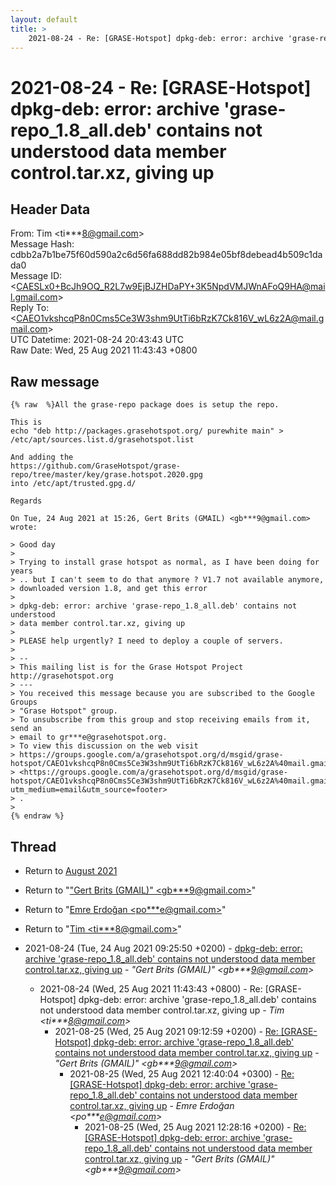 ```yaml
---
layout: default
title: >
    2021-08-24 - Re: [GRASE-Hotspot] dpkg-deb: error: archive 'grase-repo_1.8_all.deb' contains not understood data member control.tar.xz, giving up
---
```


# 2021-08-24 - Re: [GRASE-Hotspot] dpkg-deb: error: archive 'grase-repo_1.8_all.deb' contains not understood data member control.tar.xz, giving up

## Header Data

From: Tim \<ti***8@gmail.com\><br>
Message Hash: cdbb2a7b1be75f60d590a2c6d56fa688dd82b984e05bf8debead4b509c1dada0<br>
Message ID: \<CAESLx0+BcJh9OQ_R2L7w9EjBJZHDaPY+3K5NpdVMJWnAFoQ9HA@mail.gmail.com\><br>
Reply To: \<CAEO1vkshcqP8n0Cms5Ce3W3shm9UtTi6bRzK7Ck816V_wL6z2A@mail.gmail.com\><br>
UTC Datetime: 2021-08-24 20:43:43 UTC<br>
Raw Date: Wed, 25 Aug 2021 11:43:43 +0800<br>

## Raw message

```
{% raw  %}All the grase-repo package does is setup the repo.

This is
echo "deb http://packages.grasehotspot.org/ purewhite main" >
/etc/apt/sources.list.d/grasehotspot.list

And adding the
https://github.com/GraseHotspot/grase-repo/tree/master/key/grase.hotspot.2020.gpg
into /etc/apt/trusted.gpg.d/

Regards

On Tue, 24 Aug 2021 at 15:26, Gert Brits (GMAIL) <gb***9@gmail.com>
wrote:

> Good day
>
> Trying to install grase hotspot as normal, as I have been doing for years
> .. but I can't seem to do that anymore ? V1.7 not available anymore,
> downloaded version 1.8, and get this error
>
> dpkg-deb: error: archive 'grase-repo_1.8_all.deb' contains not understood
> data member control.tar.xz, giving up
>
> PLEASE help urgently? I need to deploy a couple of servers.
>
> --
> This mailing list is for the Grase Hotspot Project http://grasehotspot.org
> ---
> You received this message because you are subscribed to the Google Groups
> "Grase Hotspot" group.
> To unsubscribe from this group and stop receiving emails from it, send an
> email to gr***e@grasehotspot.org.
> To view this discussion on the web visit
> https://groups.google.com/a/grasehotspot.org/d/msgid/grase-hotspot/CAEO1vkshcqP8n0Cms5Ce3W3shm9UtTi6bRzK7Ck816V_wL6z2A%40mail.gmail.com
> <https://groups.google.com/a/grasehotspot.org/d/msgid/grase-hotspot/CAEO1vkshcqP8n0Cms5Ce3W3shm9UtTi6bRzK7Ck816V_wL6z2A%40mail.gmail.com?utm_medium=email&utm_source=footer>
> .
>
{% endraw %}
```

## Thread

+ Return to [August 2021](/archive/2021/08)

+ Return to "["Gert Brits (GMAIL)" <gb***9<span>@</span>gmail.com>](/authors/gb___9_at_gmail_com)"
+ Return to "[Emre Erdoğan <po***e<span>@</span>gmail.com>](/authors/po___e_at_gmail_com)"
+ Return to "[Tim <ti***8<span>@</span>gmail.com>](/authors/ti___8_at_gmail_com)"

+ 2021-08-24 (Tue, 24 Aug 2021 09:25:50 +0200) - [dpkg-deb: error: archive 'grase-repo_1.8_all.deb' contains not understood data member control.tar.xz, giving up](/archive/2021/08/463bac45e0b6473c5629903a58b6516b44d3b7893789211d06900569c28c2b10) - _"Gert Brits (GMAIL)" \<gb***9@gmail.com\>_
  + 2021-08-24 (Wed, 25 Aug 2021 11:43:43 +0800) - Re: [GRASE-Hotspot] dpkg-deb: error: archive 'grase-repo_1.8_all.deb' contains not understood data member control.tar.xz, giving up - _Tim \<ti***8@gmail.com\>_
    + 2021-08-25 (Wed, 25 Aug 2021 09:12:59 +0200) - [Re: [GRASE-Hotspot] dpkg-deb: error: archive 'grase-repo_1.8_all.deb' contains not understood data member control.tar.xz, giving up](/archive/2021/08/11184f878f911b827070fcd38efbd203a9fbf6658f5f40418f3c71469f7fd6a5) - _"Gert Brits (GMAIL)" \<gb***9@gmail.com\>_
      + 2021-08-25 (Wed, 25 Aug 2021 12:40:04 +0300) - [Re: [GRASE-Hotspot] dpkg-deb: error: archive 'grase-repo_1.8_all.deb' contains not understood data member control.tar.xz, giving up](/archive/2021/08/de9f3dfe51a8c7582bf52150380511bc5ac8a66547e347bd65c7b4b92a345bf1) - _Emre Erdoğan \<po***e@gmail.com\>_
        + 2021-08-25 (Wed, 25 Aug 2021 12:28:16 +0200) - [Re: [GRASE-Hotspot] dpkg-deb: error: archive 'grase-repo_1.8_all.deb' contains not understood data member control.tar.xz, giving up](/archive/2021/08/f9406f2ae7659cfe4201b2110a33febde3a66b700be292635de91f901c9afde2) - _"Gert Brits (GMAIL)" \<gb***9@gmail.com\>_


